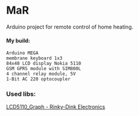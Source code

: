 # MaR
Arduino project for remote control of home heating.
#### My build:
	Arduino MEGA
	membrane keyboard 1x3
	84x48 LCD display Nokia 5110
	GSM GPRS module with SIM800L
	4 channel relay module, 5V
	1-Bit AC 220 optocoupler


### Used libs:
[LCD5110_Graph - Rinky-Dink Electronics](http://www.rinkydinkelectronics.com/library.php?id=48)
